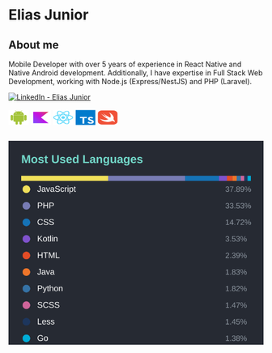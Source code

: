 # Elias Junior

## About me

Mobile Developer with over 5 years of experience in React Native and Native Android development. Additionally, I have expertise in Full Stack Web Development, working with Node.js (Express/NestJS) and PHP (Laravel).

<div style="display: flex; gap: 10px; align-items: center;">
  <a href="https://www.linkedin.com/in/elias-junior-9b1191164/" target="_blank" rel="noopener noreferrer">
    <img src="https://img.shields.io/badge/-LinkedIn-%230077B5?style=for-the-badge&logo=linkedin&logoColor=white" alt="LinkedIn - Elias Junior">
  </a>
</div>

<br>

<div style="display: inline_block">
  <img align="center" alt="habilidade-Android" height="30" width="40" src="https://raw.githubusercontent.com/devicons/devicon/refs/heads/master/icons/android/android-plain.svg">
  <img align="center" alt="habilidade-Kotlin" height="30" width="40" src="https://raw.githubusercontent.com/devicons/devicon/refs/heads/master/icons/kotlin/kotlin-original.svg">
  <img align="center" alt="habilidade-ReactNative" height="30" width="40" src="https://raw.githubusercontent.com/devicons/devicon/refs/heads/master/icons/react/react-original.svg">
  <img align="center" alt="habilidade-TypeScript" height="30" width="40" src="https://raw.githubusercontent.com/devicons/devicon/refs/heads/master/icons/typescript/typescript-plain.svg">
  <img align="center" alt="habilidade-Swift" height="30" width="40" src="https://raw.githubusercontent.com/devicons/devicon/refs/heads/master/icons/swift/swift-original.svg">
</div>

<br>

<!--![EliasJuniorNino's Stats](https://github-readme-stats.vercel.app/api?username=EliasJuniorNino&theme=vue-dark&show_icons=true&hide_border=true&count_private=true)-->
![Top Linguagens](output/top_languages.svg)

